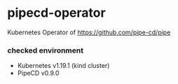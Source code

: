 # pipecd-operator

Kubernetes Operator of https://github.com/pipe-cd/pipe

### checked environment

* Kubernetes v1.19.1 (kind cluster)
* PipeCD v0.9.0

